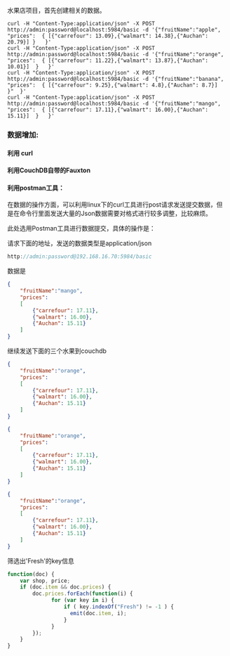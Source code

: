 水果店项目，首先创建相关的数据。

```shell script
curl -H "Content-Type:application/json" -X POST http://admin:password@localhost:5984/basic -d '{"fruitName":"apple", "prices":  { [{"carrefour": 13.09},{"walmart": 14.38},{"Auchan": 20.79}] }   }'
curl -H "Content-Type:application/json" -X POST http://admin:password@localhost:5984/basic -d '{"fruitName":"orange", "prices":  { [{"carrefour": 11.22},{"walmart": 13.87},{"Auchan": 10.01}]  }   }'
curl -H "Content-Type:application/json" -X POST http://admin:password@localhost:5984/basic -d '{"fruitName":"banana", "prices":  { [{"carrefour": 9.25},{"walmart": 4.8},{"Auchan": 8.7}]  }"  }'
curl -H "Content-Type:application/json" -X POST http://admin:password@localhost:5984/basic -d '{"fruitName":"mango", "prices":  { [{"carrefour": 17.11},{"walmart": 16.00},{"Auchan": 15.11}]  }   }'
```

### 数据增加:

#### 利用 curl

#### 利用CouchDB自带的Fauxton

#### 利用postman工具：

在数据的操作方面，可以利用linux下的curl工具进行post请求发送提交数据，但是在命令行里面发送大量的Json数据需要对格式进行较多调整，比较麻烦。

此处选用Postman工具进行数据提交，具体的操作是：

请求下面的地址，发送的数据类型是application/json
```javascript
http://admin:password@192.168.16.70:5984/basic
```
数据是
```Json
{
	"fruitName":"mango", 
	"prices":  
	[
		{"carrefour": 17.11},
		{"walmart": 16.00},
		{"Auchan": 15.11}
	] 
}
```

继续发送下面的三个水果到couchdb
```Json
{
	"fruitName":"orange", 
	"prices":  
	[
		{"carrefour": 17.11},
		{"walmart": 16.00},
		{"Auchan": 15.11}
	] 
}
```
```Json
{
	"fruitName":"orange", 
	"prices":  
	[
		{"carrefour": 17.11},
		{"walmart": 16.00},
		{"Auchan": 15.11}
	] 
}
```
```Json
{
	"fruitName":"orange", 
	"prices":  
	[
		{"carrefour": 17.11},
		{"walmart": 16.00},
		{"Auchan": 15.11}
	] 
}
```


筛选出'Fresh'的key信息

```javascript
function(doc) {
    var shop, price;
    if (doc.item && doc.prices) {
        doc.prices.forEach(function(i) {
              for (var key in i) {
                  if ( key.indexOf("Fresh") != -1 ) {
                    emit(doc.item, i);
                  }
              }
        });
    }
}
```

